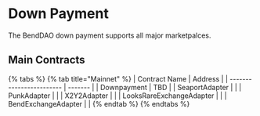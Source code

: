# Down Payment

The BendDAO down payment supports all major marketpalces.

## Main Contracts

{% tabs %}
{% tab title="Mainnet" %}
| Contract Name            | Address |
| ------------------------ | ------- |
| Downpayment              | TBD     |
| SeaportAdapter           |         |
| PunkAdapter              |         |
| X2Y2Adapter              |         |
| LooksRareExchangeAdapter |         |
| BendExchangeAdapter      |         |
{% endtab %}
{% endtabs %}
